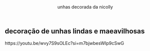 
<header> unhas decorada da nicolly </header>
<section class="chamada">
<div class="chamada-texto">
<h1> decoração de unhas lindas e maeavilhosas </h1>
<p>  https://youtu.be/wvy7S9sOLEc?si=m7bjwbesWIp9cSwG </p>
</div>
<div>
<!-- https://youtu.be/wvy7S9sOLEc?si=m7bjwbesWIp9cSwG –>
</div>
</section>